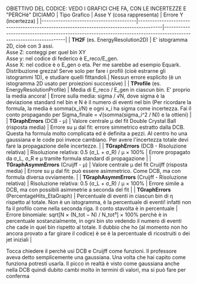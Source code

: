 OBIETTIVO DEL CODICE: VEDO I GRAFICI CHE FA, CON LE INCERTEZZE E "PERCHè" DICIAMO
| Tipo Grafico                           | Asse Y (cosa rappresenta)                                       | Errore Y (incertezza)                                                                                           |
|----------------------------------------|----------------------------------------------------------------------------------------|------------------------------------------------------------------------------------------------------------------|
| **TH2F** (es. EnergyResolution2D)      | E' istogramma 2D, cioè con 3 assi. <br>Asse Z: conteggi per quel bin XY <br>Asse y: nel codice di federico è E_reco/E_gen. <br> Asse X: nel codice è o E_gen o eta. Per me sarebbe ad esempio Equark. <br>Distribuzione grezza! Serve solo per fare i profili (cioè estrarne gli istogrammi 1D), e studiare quelli fittandoli.| Nessun errore esplicito (è un istogramma 2D usato per proiezioni successive)                                    |
| **TProfile** (es. EnergyResolutionProfile) | Media di E_reco / E_gen in ciascun bin. E' proprio la media ancora!                         | Errore sulla media: sigma / √N, dove sigma è la deviazione standard nel bin e N è il numero di eventi nel bin (Per ricordare la formula, la media è somma(x_i/N) e ogni x_i ha sigma come incertezza. Fai il conto propagando per Sigma_finale = √(somma(sigma_i^2 / N)) e la ottieni)   |
| **TGraphErrors** (DCB - μ)     | Valore centrale μ del fit Double Crystal Ball (risposta media)  | Errore su μ dal fit: errore simmetrico estratto dalla DCB. Questa ha formula molto complicata ed è definita a pezzi. Al centro ho una gaussiana e le code poi invece cambiano. Per avere l'incertezza totale devi fare la propagazione delle incertezze.                                                              |
| **TGraphErrors** (DCB - Risoluzione relativa)      | Risoluzione relativa: 0.5 (σ_L + σ_R) / μ × 100%                | Errore propagato da σ_L, σ_R e μ tramite formula standard di propagazione                                       |
| **TGraphAsymmErrors** (Cruijff - μ) | Valore centrale μ del fit Cruijff (risposta media)           | Errore su μ dal fit: può essere asimmetrico. Come DCB, ma con formula diversa ovviamente.                                                  |
| **TGraphAsymmErrors** (Cruijff - Risoluzione relativa) | Risoluzione relativa: 0.5 (σ_L + σ_R) / μ × 100%             | Errore simile a DCB, ma con possibili asimmetrie a seconda del fit                                              |
| **TGraphErrors** (PercentageHits_EtaGraph) | Percentuale di eventi in ciascun bin di η rispetto al totale. Non è un istogramma, è la percentuale di eventi! infatti non fa il profilo come nella seconda riga. Il conto stavolta è in percentuale  | Errore binomiale: sqrt[N × (N_tot − N) / N_tot³] × 100% perchè è in percentuale sostanzialmente, in ogni bin sto vedendo il numero di eventi che cade in quel bin rispetto al totale. Il dubbio che ho (al momento non ho ancora provato a far girare il codice) è se è la percentuale di ricostruiti o dei jet iniziali                                                         |


Tocca chiedere il perchè usi DCB e Cruijff come funzioni. Il professore aveva detto semplicemente una gaussiana. Una volta che hai capito come funziona potresti usarla. Il picco in realtà è visto come gaussiana anche nella DCB quindi dubito cambi molto in termini di valori, ma si può fare per conferma
